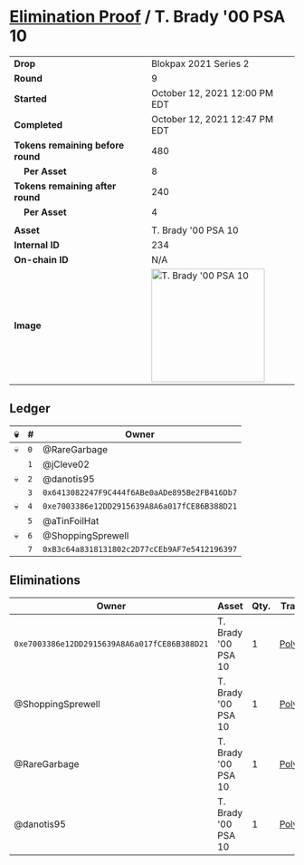 # [Elimination Proof](./readme.md) / T. Brady &#039;00 PSA 10

|||
|---|---|
| **Drop** | Blokpax 2021 Series 2 |
| **Round** | 9 |
| **Started** | October 12, 2021 12:00 PM EDT |
| **Completed** | October 12, 2021 12:47 PM EDT |
| **Tokens remaining before round** | 480 |
| **&nbsp;&nbsp;&nbsp;&nbsp;Per Asset** | 8 |
| **Tokens remaining after round** | 240 |
| **&nbsp;&nbsp;&nbsp;&nbsp;Per Asset** | 4 |
| | |
| **Asset** | T. Brady &#039;00 PSA 10 |
| **Internal ID** | 234 |
| **On-chain ID** | N/A |
| **Image** | <img src="https://tcdn.blokpax.com/9484ebfa-6376-48c1-a746-d07b93b6ca15/14e283813d1f63d32c07582fe6a2d4c3e7ad97cefe0ac9e52dab5711ef1fcf4e.jpg" height="200" alt="T. Brady &#039;00 PSA 10" /> |

## Ledger

| 💀 | # | Owner |
| --- | --- | --- |
| 💀 | `0` | @RareGarbage |
|  | `1` | @jCleve02 |
| 💀 | `2` | @danotis95 |
|  | `3` | `0x6413082247F9C444f6ABe0aADe895Be2FB416Db7` |
| 💀 | `4` | `0xe7003386e12DD2915639A8A6a017fCE86B388D21` |
|  | `5` | @aTinFoilHat |
| 💀 | `6` | @ShoppingSprewell |
|  | `7` | `0xB3c64a8318131802c2D77cCEb9AF7e5412196397` |


## Eliminations

| Owner | Asset | Qty. | Transaction |
| --- | --- | --- | --- |
| `0xe7003386e12DD2915639A8A6a017fCE86B388D21` | T. Brady '00 PSA 10 | 1 | [Polygonscan](https://polygonscan.com/tx/0xd7c2ac409f93103fc8201d1c1d4968830df902c8c01119e8260cfd7c5a37cec8) |
| @ShoppingSprewell | T. Brady '00 PSA 10 | 1 | [Polygonscan](https://polygonscan.com/tx/0x1347bb4908b83fb1b041b28ddd0d7ee37ce1bee2d39ffc5056829623590426e2) |
| @RareGarbage | T. Brady '00 PSA 10 | 1 | [Polygonscan](https://polygonscan.com/tx/0x914510a7dcf470360e95ceddb2601a6995b7e7ac8c03f4c16956199448278330) |
| @danotis95 | T. Brady '00 PSA 10 | 1 | [Polygonscan](https://polygonscan.com/tx/0xfdd2d849d1ea451d7ab2d087ff8f57ef38c6dd2a2cbb15cbb25bc686bacd059a) |
